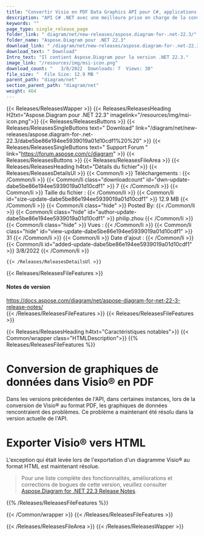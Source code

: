 ```yaml
---
title: "Convertir Visio en PDF Data Graphics API pour C#, applications ASP.NET"
description: "API C# .NET avec une meilleure prise en charge de la conversion des graphiques de données dans Visio® en conversion PDF, une meilleure gestion de l'exportation des diagrammes Microsoft Visio® au format HTML."
keywords: ""
page_type: single_release_page
folder_link: " diagram/net/new-releases/aspose.diagram-for-.net-22.3/"
folder_name: "Aspose.Diagram pour .NET 22.3"
download_link: " /diagram/net/new-releases/aspose.diagram-for-.net-22.3/dabe5be86e194ee5939019a01d10cdf1"
download_text: " Download"
Intro_text: "Il contient Aspose.Diagram pour la version .NET 22.3."
image_link: "/resources/img/msi-icon.png"
download_count: "   3/8/2022  Downloads: 7  Views: 30"
file_size: "  File Size: 12.9 MB "
parent_path: "diagram/net"
section_parent_path: "diagram/net"
weight: 464
---
```


{{< Releases/ReleasesWapper >}}
{{< Releases/ReleasesHeading H2txt="Aspose.Diagram pour .NET 22.3" imagelink="/resources/img/msi-icon.png">}}
{{< Releases/ReleasesButtons >}}
{{< Releases/ReleasesSingleButtons text=" Download" link="/diagram/net/new-releases/aspose.diagram-for-.net-22.3/dabe5be86e194ee5939019a01d10cdf1%20%20" >}}
{{< Releases/ReleasesSingleButtons text=" Support Forum " link="https://forum.aspose.com/c/diagram" >}}
{{< Releases/ReleasesButtons >}}
{{< Releases/ReleasesFileArea >}}
{{< Releases/ReleasesHeading h4txt="Détails du fichier">}}
{{< Releases/ReleasesDetailsUl >}}
{{< Common/li >}} Téléchargements : {{< /Common/li >}}
{{< Common/li class="downloadcount" id="dwn-update-dabe5be86e194ee5939019a01d10cdf1" >}} 7 {{< /Common/li >}}
{{< Common/li >}} Taille du fichier : {{< /Common/li >}}
{{< Common/li id="size-update-dabe5be86e194ee5939019a01d10cdf1" >}} 12.9 MB {{< /Common/li >}}
{{< Common/li  class="hide" >}} Posted By: {{< /Common/li >}}
{{< Common/li class="hide" id="author-update-dabe5be86e194ee5939019a01d10cdf1" >}} philip.zhou {{< /Common/li >}}
{{< Common/li class="hide" >}} Vues : {{< /Common/li >}}
{{< Common/li class="hide" id="view-update-dabe5be86e194ee5939019a01d10cdf1" >}} 31 {{< /Common/li >}}
{{< Common/li >}} Date d'ajout : {{< /Common/li >}}
{{< Common/li id="added-update-dabe5be86e194ee5939019a01d10cdf1" >}} 3/8/2022 {{< /Common/li >}}

    {{< /Releases/ReleasesDetailsUl >}}

{{< Releases/ReleasesFileFeatures >}}

<h4>Notes de version</h4><div> <a href="https://docs.aspose.com/diagram/net/aspose-diagram-for-net-22-3-release-notes/">https://docs.aspose.com/diagram/net/aspose-diagram-for-net-22-3-release-notes/</a></div>
{{< /Releases/ReleasesFileFeatures >}}
{{< Releases/ReleasesFileFeatures >}}

{{< Releases/ReleasesHeading h4txt="Caractéristiques notables">}}
{{< Common/wrapper class="HTMLDescription">}}
{{% Releases/ReleasesFileFeatures %}}

# Conversion de graphiques de données dans Visio® en PDF

Dans les versions précédentes de l'API, dans certaines instances, lors de la conversion de Visio® au format PDF, les graphiques de données rencontraient des problèmes. Ce problème a maintenant été résolu dans la version actuelle de l'API.

# Exporter Visio® vers HTML

L'exception qui était levée lors de l'exportation d'un diagramme Visio® au format HTML est maintenant résolue.

> Pour une liste complète des fonctionnalités, améliorations et corrections de bogues de cette version, veuillez consulter [Aspose.Diagram for .NET 22.3 Release Notes](https://docs.aspose.com/diagram/net/aspose-diagram-for-net-22-3-release-notes/).

{{% /Releases/ReleasesFileFeatures %}}

{{< /Common/wrapper >}}
{{< /Releases/ReleasesFileFeatures >}}

{{< /Releases/ReleasesFileArea >}}
{{< /Releases/ReleasesWapper >}}

